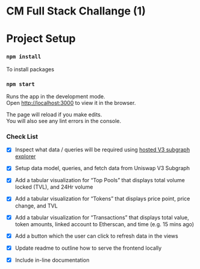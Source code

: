 # CM Full Stack Challange (1)

# Project Setup

### `npm install`

To install packages

### `npm start`

Runs the app in the development mode.\
Open [http://localhost:3000](http://localhost:3000) to view it in the browser.

The page will reload if you make edits.\
You will also see any lint errors in the console.

### Check List

- [x] Inspect what data / queries will be required using [hosted V3 subgraph explorer](https://thegraph.com/hosted-service/subgraph/uniswap/uniswap-v3)

- [x] Setup data model, queries, and fetch data from Uniswap V3 Subgraph
- [x] Add a tabular visualization for “Top Pools” that displays total volume locked (TVL), and 24Hr volume
- [x] Add a tabular visualization for “Tokens” that displays price point, price change, and TVL
- [x] Add a tabular visualization for “Transactions” that displays total value, token amounts, linked account to Etherscan, and time (e.g. 15 mins ago)
- [x] Add a button which the user can click to refresh data in the views
- [x] Update readme to outline how to serve the frontend locally
- [x] Include in-line documentation
